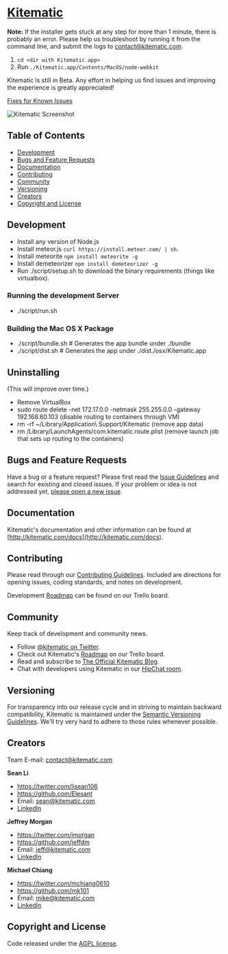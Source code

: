 # [Kitematic](https://kitematic.com)

**Note:** If the installer gets stuck at any step for more than 1 minute, there is probably an error. Please help us troubleshoot by running it from the command line, and submit the logs to [contact@kitematic.com](mailto:contact@kitematic.com).

1. `cd <dir with Kitematic.app>`
2. Run `./Kitematic.app/Contents/MacOS/node-webkit`

Kitematic is still in Beta. Any effort in helping us find issues and improving the experience is greatly appreciated!

[Fixes for Known Issues](http://kitematic.com/docs/known-issue-fixes)

![Kitematic Screenshot](https://s3.amazonaws.com/kite-installer/screenshot.5843.png)

## Table of Contents

 - [Development](#development)
 - [Bugs and Feature Requests](#bugs-and-feature-requests)
 - [Documentation](#documentation)
 - [Contributing](#contributing)
 - [Community](#community)
 - [Versioning](#versioning)
 - [Creators](#creators)
 - [Copyright and License](#copyright-and-license)

## Development

- Install any version of Node.js
- Install meteor.js `curl https://install.meteor.com/ | sh`.
- Install meteorite `npm install meteorite -g`
- Install demeteorizer `npm install demeteorizer -g`
- Run ./script/setup.sh to download the binary requirements (things like virtualbox).

### Running the development Server

- ./script/run.sh

### Building the Mac OS X Package

- ./script/bundle.sh  # Generates the app bundle under ./bundle
- ./script/dist.sh    # Generates the app under ./dist./osx/Kitematic.app

## Uninstalling

(This will improve over time.)

- Remove VirtualBox
- sudo route delete -net 172.17.0.0 -netmask 255.255.0.0 -gateway 192.168.60.103 (disable routing to containers through VM)
- rm -rf ~/Library/Application\ Support/Kitematic (remove app data)
- rm /Library/LaunchAgents/com.kitematic.route.plist (remove launch job that sets up routing to the containers)

## Bugs and Feature Requests

Have a bug or a feature request? Please first read the [Issue Guidelines](https://github.com/kitematic/kitematic/blob/master/CONTRIBUTING.md#using-the-issue-tracker) and search for existing and closed issues. If your problem or idea is not addressed yet, [please open a new issue](https://github.com/kitematic/kitematic/issues/new).

## Documentation

Kitematic's documentation and other information can be found at [http://kitematic.com/docs](http://kitematic.com/docs).

## Contributing

Please read through our [Contributing Guidelines](https://github.com/kitematic/kitematic/blob/master/CONTRIBUTING.md). Included are directions for opening issues, coding standards, and notes on development.

Development [Roadmap](https://trello.com/b/G5Aw0Rqc/kitematic-roadmap) can be found on our Trello board.

## Community

Keep track of development and community news.

- Follow [@kitematic on Twitter](https://twitter.com/kitematic).
- Check out Kitematic's [Roadmap](https://trello.com/b/G5Aw0Rqc/kitematic-roadmap) on our Trello board.
- Read and subscribe to [The Official Kitematic Blog](https://kitematic.com/blog).
- Chat with developers using Kitematic in our [HipChat room](http://www.hipchat.com/giAT9Fqb5).

## Versioning

For transparency into our release cycle and in striving to maintain backward compatibility, Kitematic is maintained under the [Semantic Versioning Guidelines](http://semver.org/). We'll try very hard to adhere to those rules whenever possible.

## Creators

Team E-mail: [contact@kitematic.com](mailto:contact@kitematic.com)

**Sean Li**

- <https://twitter.com/lisean106>
- <https://github.com/Elesant>
- Email: [sean@kitematic.com](mailto:sean@kitematic.com)
- [LinkedIn](https://www.linkedin.com/in/lishang)

**Jeffrey Morgan**

- <https://twitter.com/jmorgan>
- <https://github.com/jeffdm>
- Email: [jeff@kitematic.com](mailto:jeff@kitematic.com)
- [LinkedIn](https://www.linkedin.com/in/jeffdmorgan)

**Michael Chiang**

- <https://twitter.com/mchiang0610>
- <https://github.com/mk101>
- Email: [mike@kitematic.com](mailto:mike@kitematic.com)
- [LinkedIn](https://www.linkedin.com/in/mchiang0610)

## Copyright and License

Code released under the [AGPL license](LICENSE).
